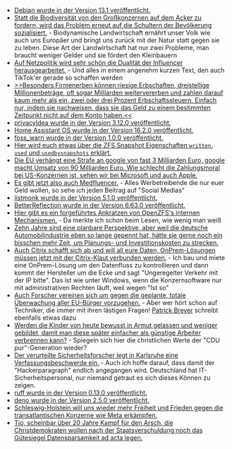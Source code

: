 * [Debian wurde in der Version 13.1 veröffentlicht.](https://www.debian.org/News/2025/20250906)
* [Statt die Biodiversität von den Großkonzernen auf dem Acker zu fordern, wird das Problem erneut auf die Schultern der Bevölkerung sozialisiert.](https://www.deutschlandfunk.de/biodiversitaet-artenvielfalt-artenschutz-in-staedten-100.html) - Biodynamische Landwirtschaft ernährt unser Volk wie auch uns Europäer und bringt uns zurück mit der Natur statt gegen sie zu leben. Diese Art der Landwirtschaft hat nur zwei Probleme, man braucht weniger Gelder und sie fördert den Kleinbauern
* [Auf Netzpolitik wird sehr schön die Dualität der Influencer herausgearbeitet.](https://netzpolitik.org/2025/trugbild-plastik-parasiten-und-paranoia/) - Und alles in einem angenehm kurzen Text, den auch TikTok'er gerade so schaffen werden
* [>>Besonders Firmenerben können riesige Erbschaften, dreistellige Millionenbeträge, oft sogar Milliarden weitervererben und zahlen darauf kaum mehr als ein, zwei oder drei Prozent Erbschaftssteuern. Einfach nur, indem sie nachweisen, dass sie das Geld zu einem bestimmten Zeitpunkt nicht auf dem Konto haben.<<](https://www.deutschlandfunk.de/kommentar-erbschaftssteuer-gerechtigkeit-100.html)
* [privacyIdea wurde in der Version 3.12.0 veröffentlicht.](https://github.com/privacyidea/privacyidea/releases/tag/v3.12)
* [Home Assistant OS wurde in der Version 16.2.0 veröffentlicht.](https://github.com/home-assistant/operating-system/releases/tag/16.2)
* [foss_warn wurde in der Version 1.0.0 veröffentlicht.](https://github.com/nucleus-ffm/foss_warn/releases/tag/1.0.0)
* [Hier wird euch etwas über die ZFS Snapshot Eigenschaften `written`, `used` und `usedbysnapshots` erklärt.](https://utcc.utoronto.ca/~cks/space/blog/solaris/ZFSSnapshotWrittenProperty)
* [Die EU verhängt eine Strafe an google von fast 3 Milliarden Euro, google macht Umsatz von 90 Milliarden Euro. Wie schlecht die Zahlungsmoral bei US-Konzernen ist, sehen wir bei Microsoft und auch Apple.](https://netzpolitik.org/2025/online-werbung-die-eu-muss-google-aufspalten/)
* [Es gibt jetzt also auch Medfluencer.](https://www.deutschlandfunk.de/medfluencer-gesundheit-mythos-faktencheck-100.html) - Alles Werbetreibende die nur euer Geld wollen, so sehe ich jeden Beitrag auf "Social Medias"
* [listmonk wurde in der Version 5.1.0 veröffentlicht.](https://github.com/knadh/listmonk/releases/tag/v5.1.0)
* [BetterReflection wurde in der Version 6.63.0 veröffentlicht.](https://github.com/Roave/BetterReflection/releases/tag/6.63.0)
* [Hier gibt es ein forgeführtes Ankratzen von OpenZFS's internen Mechanismen.](https://utcc.utoronto.ca/~cks/space/blog/solaris/ZFSWrittenPropertyHowItWorks) - Da merkte ich schon beim Lesen, wie wenig man weiß
* [Zehn Jahre sind eine planbare Perspektive, aber weil die deutsche Automobilindustrie eben so lange gepennt hat, hätte sie gerne noch ein bisschen mehr Zeit, um Planungs- und Investitionskosten zu strecken.](https://www.deutschlandfunk.de/verbrenner-aus-elektromobilitaet-industrielle-mobilitaet-100.html)
* [Auch Citrix schafft sich ab und will all eure Daten, OnPrem-Lösungen müssen jetzt mit der Citrix-Klaut verbunden werden.](https://www.windowspro.de/news/citrix-schafft-lizenzdateien-ab-umstellung-cloud-service-erforderlich/05964.html) - Ich bau und miete eine OnPrem-Lösung um den Datenfluss zu kontrollieren und dann kommt der Hersteller um die Ecke und sagt "Ungeregelter Verkehr mit der IP bitte". Das ist wie unter Windows, wenn die Konzernsoftware nur mit administrativen Rechten läuft, weil wegen "Ist so"
* [Auch Forscher vereinen sich um gegen die geplante, totale Überwachung aller EU-Bürger vorzugehen.](https://netzpolitik.org/2025/offener-brief-hunderte-wissenschaftlerinnen-stellen-sich-gegen-chatkontrolle/) - Aber wer hört schon auf Techniker, die immer mit ihren lästigen Fragen! [Patrick Breyer](https://www.patrick-breyer.de/chatkontrolle-stoppen-fordern-400-forschende-breyer-verlangt-spd%e2%80%91veto-und-klares-nein-der-bundesregierung/) schreibt ebenfalls etwas dazu
* [Werden die Kinder von heute bewusst in Armut gelassen und weniger gebildet, damit man diese später einfacher als günstige Arbeiter verbrennen kann?](https://www.deutschlandfunk.de/kinderrechte-kinderarmut-bildung-kinder-jugendliche-100.html) - Spiegeln sich hier die christlichen Werte der "CDU pur"-Generation wieder?
* [Der verurteilte Sicherheitsforscher legt in Karlsruhe eine Verfassungsbeschwerde ein.](https://www.borncity.com/blog/2025/09/09/modern-solution-urteil-verurteilter-it-spezialist-reicht-verfassungsbeschwerde-ein/) - Auch ich hoffe darauf, dass damit der "Hackerparagraph" endlich angegangen wird. Deutschland hat IT-Sicherheitspersonal, nur niemand getraut es sich dieses Können zu zeigen.
* [ruff wurde in der Version 0.13.0 veröffentlicht.](https://github.com/astral-sh/ruff/releases/tag/0.13.0)
* [deno wurde in der Version 2.5.0 veröffentlicht.](https://github.com/denoland/deno/releases/tag/v2.5.0)
* [Schleswig-Holstein will uns wieder mehr Freiheit und Frieden gegen die transatlantischen Konzerne wie Meta erkämpfen.](https://netzpolitik.org/2025/druck-auf-bundesregierung-schleswig-holstein-draengt-auf-digitalabgabe/)
* [Tjo, scheinbar über 20 Jahre Kampf für den Arsch, die Christdemokraten wollen nach der Staatsverschuldung noch das Gütesiegel Datensparsamkeit ad acta legen.](https://netzpolitik.org/2025/datenschutzreform-kommt-der-kahlschlag/)
